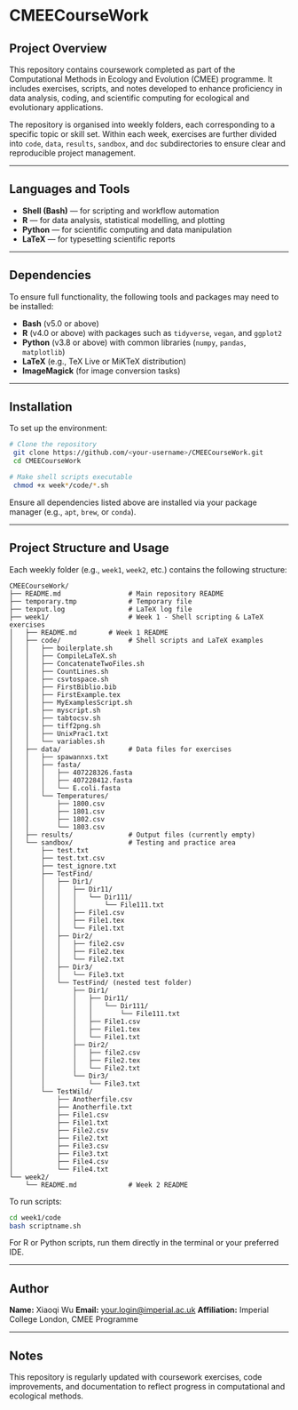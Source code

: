 # CMEECourseWork

## Project Overview

This repository contains coursework completed as part of the Computational Methods in Ecology and Evolution (CMEE) programme. It includes exercises, scripts, and notes developed to enhance proficiency in data analysis, coding, and scientific computing for ecological and evolutionary applications.

The repository is organised into weekly folders, each corresponding to a specific topic or skill set. Within each week, exercises are further divided into `code`, `data`, `results`, `sandbox`, and `doc` subdirectories to ensure clear and reproducible project management.

---

## Languages and Tools

* **Shell (Bash)** — for scripting and workflow automation
* **R** — for data analysis, statistical modelling, and plotting
* **Python** — for scientific computing and data manipulation
* **LaTeX** — for typesetting scientific reports

---

## Dependencies

To ensure full functionality, the following tools and packages may need to be installed:

* **Bash** (v5.0 or above)
* **R** (v4.0 or above) with packages such as `tidyverse`, `vegan`, and `ggplot2`
* **Python** (v3.8 or above) with common libraries (`numpy`, `pandas`, `matplotlib`)
* **LaTeX** (e.g., TeX Live or MiKTeX distribution)
* **ImageMagick** (for image conversion tasks)

---

## Installation

To set up the environment:

```bash
# Clone the repository
 git clone https://github.com/<your-username>/CMEECourseWork.git
 cd CMEECourseWork

# Make shell scripts executable
 chmod +x week*/code/*.sh
```

Ensure all dependencies listed above are installed via your package manager (e.g., `apt`, `brew`, or `conda`).

---

## Project Structure and Usage

Each weekly folder (e.g., `week1`, `week2`, etc.) contains the following structure:

```
CMEECourseWork/
├── README.md                 # Main repository README
├── temporary.tmp             # Temporary file
├── texput.log                # LaTeX log file
├── week1/                    # Week 1 - Shell scripting & LaTeX exercises
│   ├── README.md        # Week 1 README
│   ├── code/                 # Shell scripts and LaTeX examples
│   │   ├── boilerplate.sh
│   │   ├── CompileLaTeX.sh
│   │   ├── ConcatenateTwoFiles.sh
│   │   ├── CountLines.sh
│   │   ├── csvtospace.sh
│   │   ├── FirstBiblio.bib
│   │   ├── FirstExample.tex
│   │   ├── MyExamplesScript.sh
│   │   ├── myscript.sh
│   │   ├── tabtocsv.sh
│   │   ├── tiff2png.sh
│   │   ├── UnixPrac1.txt
│   │   └── variables.sh
│   ├── data/                 # Data files for exercises
│   │   ├── spawannxs.txt
│   │   ├── fasta/
│   │   │   ├── 407228326.fasta
│   │   │   ├── 407228412.fasta
│   │   │   └── E.coli.fasta
│   │   └── Temperatures/
│   │       ├── 1800.csv
│   │       ├── 1801.csv
│   │       ├── 1802.csv
│   │       └── 1803.csv
│   ├── results/              # Output files (currently empty)
│   └── sandbox/              # Testing and practice area
│       ├── test.txt
│       ├── test.txt.csv
│       ├── test_ignore.txt
│       ├── TestFind/
│       │   ├── Dir1/
│       │   │   ├── Dir11/
│       │   │   │   └── Dir111/
│       │   │   │       └── File111.txt
│       │   │   ├── File1.csv
│       │   │   ├── File1.tex
│       │   │   └── File1.txt
│       │   ├── Dir2/
│       │   │   ├── file2.csv
│       │   │   ├── File2.tex
│       │   │   └── File2.txt
│       │   ├── Dir3/
│       │   │   └── File3.txt
│       │   └── TestFind/ (nested test folder)
│       │       ├── Dir1/
│       │       │   ├── Dir11/
│       │       │   │   └── Dir111/
│       │       │   │       └── File111.txt
│       │       │   ├── File1.csv
│       │       │   ├── File1.tex
│       │       │   └── File1.txt
│       │       ├── Dir2/
│       │       │   ├── file2.csv
│       │       │   ├── File2.tex
│       │       │   └── File2.txt
│       │       └── Dir3/
│       │           └── File3.txt
│       └── TestWild/
│           ├── Anotherfile.csv
│           ├── Anotherfile.txt
│           ├── File1.csv
│           ├── File1.txt
│           ├── File2.csv
│           ├── File2.txt
│           ├── File3.csv
│           ├── File3.txt
│           ├── File4.csv
│           └── File4.txt
└── week2/
    └── README.md             # Week 2 README
```

To run scripts:

```bash
cd week1/code
bash scriptname.sh
```

For R or Python scripts, run them directly in the terminal or your preferred IDE.

---

## Author

**Name:** Xiaoqi Wu
**Email:** [your.login@imperial.ac.uk](mailto:your.login@imperial.ac.uk)
**Affiliation:** Imperial College London, CMEE Programme

---

## Notes

This repository is regularly updated with coursework exercises, code improvements, and documentation to reflect progress in computational and ecological methods.


